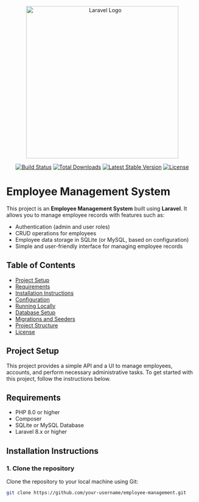 <p align="center"><a href="https://laravel.com" target="_blank"><img src="https://raw.githubusercontent.com/laravel/art/master/logo-lockup/5%20SVG/2%20CMYK/1%20Full%20Color/laravel-logolockup-cmyk-red.svg" width="400" alt="Laravel Logo"></a></p>

<p align="center">
<a href="https://github.com/laravel/framework/actions"><img src="https://github.com/laravel/framework/workflows/tests/badge.svg" alt="Build Status"></a>
<a href="https://packagist.org/packages/laravel/framework"><img src="https://img.shields.io/packagist/dt/laravel/framework" alt="Total Downloads"></a>
<a href="https://packagist.org/packages/laravel/framework"><img src="https://img.shields.io/packagist/v/laravel/framework" alt="Latest Stable Version"></a>
<a href="https://packagist.org/packages/laravel/framework"><img src="https://img.shields.io/packagist/l/laravel/framework" alt="License"></a>
</p>

# Employee Management System

This project is an **Employee Management System** built using **Laravel**. It allows you to manage employee records with features such as:

- Authentication (admin and user roles)
- CRUD operations for employees
- Employee data storage in SQLite (or MySQL, based on configuration)
- Simple and user-friendly interface for managing employee records

## Table of Contents

- [Project Setup](#project-setup)
- [Requirements](#requirements)
- [Installation Instructions](#installation-instructions)
- [Configuration](#configuration)
- [Running Locally](#running-locally)
- [Database Setup](#database-setup)
- [Migrations and Seeders](#migrations-and-seeders)
- [Project Structure](#project-structure)
- [License](#license)

## Project Setup

This project provides a simple API and a UI to manage employees, accounts, and perform necessary administrative tasks. To get started with this project, follow the instructions below.

## Requirements

- PHP 8.0 or higher
- Composer
- SQLite or MySQL Database
- Laravel 8.x or higher

## Installation Instructions

### 1. Clone the repository

Clone the repository to your local machine using Git:

```bash
git clone https://github.com/your-username/employee-management.git

